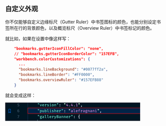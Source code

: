 ## 自定义外观

你不仅能够自定义边缘标尺（Gutter Ruler）中书签图标的颜色，也能分别设定书签所在行的背景颜色，以及概览标尺（Overview Ruler）中书签标记的颜色。

就比如，如果在设置中像这样写：

```json
    "bookmarks.gutterIconFillColor": "none",
    // "bookmarks.gutterIconBorderColor": "157EFB",
    "workbench.colorCustomizations": {
      ...
      "bookmarks.lineBackground": "#0077ff2a",
      "bookmarks.lineBorder": "#FF0000",
      "bookmarks.overviewRuler": "#157EFB88"
    }
```

就会变成这样：

![Customized Bookmark](customizedBookmark.png)
